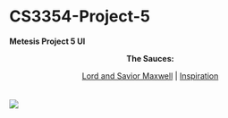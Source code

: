 # CS3354-Project-5

<b>Metesis Project 5 UI</b>

<p align="center">
  <b>The Sauces:</b><br>
  <center>
  <a href="https://github.com/savorymaxwell/cs3354_assignment5">Lord and Savior Maxwell</a> |
  <a href="https://github.com/xyzst/Vehicle_Dealership_GUI">Inspiration</a> 
  </center>
  <br><br>
  <img src="https://ih1.redbubble.net/image.363693088.8142/sticker,375x360-bg,ffffff.u1.png">
</p>

